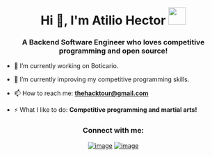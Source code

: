 <h1 align="center">Hi 👋, I'm Atilio Hector <img height="40" src="https://emoji.gg/assets/emoji/7333-parrotdance.gif"></h1>
<h3 align="center">A Backend Software Engineer who loves competitive programming and open source!</h3>

- 🔭 I’m currently working on Boticario.

- 🌱 I’m currently improving my competitive programming skills.

- 📫 How to reach me: **thehacktour@gmail.com**

- ⚡ What I like to do: **Competitive programming and martial arts!**

<h3 align="center">Connect with me:</h3>
<div align="center">

[![image](https://img.shields.io/badge/LinllkedIn-0077B5?style=for-the-badge&logo=linkedin&logoColor=white)](https://www.linkedin.com/in/atilio-héctor-183808242/)
[![image](https://img.shields.io/badge/Gmail-D14836?style=for-the-badge&logo=gmail&logoColor=white)](mailto:produtor.thehacktour@gmail.com)
  
</div>
